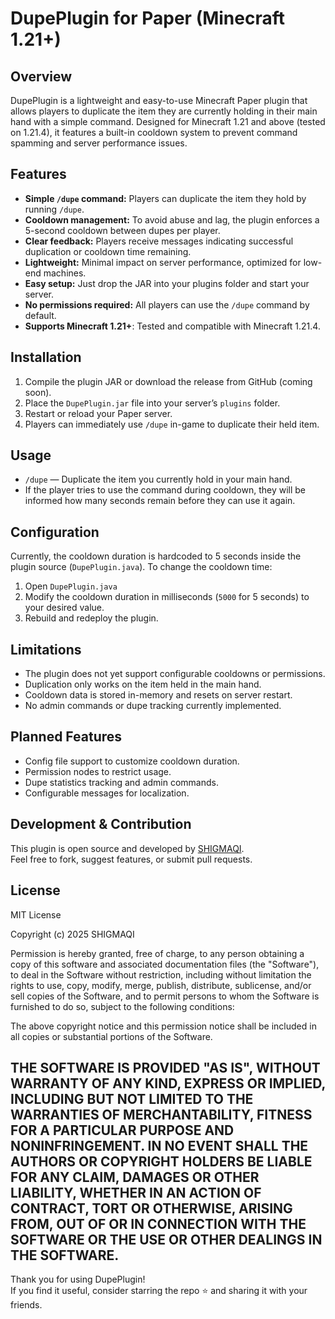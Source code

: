 # DupePlugin for Paper (Minecraft 1.21+)

## Overview
DupePlugin is a lightweight and easy-to-use Minecraft Paper plugin that allows players to duplicate the item they are currently holding in their main hand with a simple command. Designed for Minecraft 1.21 and above (tested on 1.21.4), it features a built-in cooldown system to prevent command spamming and server performance issues.

## Features
- **Simple `/dupe` command:** Players can duplicate the item they hold by running `/dupe`.
- **Cooldown management:** To avoid abuse and lag, the plugin enforces a 5-second cooldown between dupes per player.
- **Clear feedback:** Players receive messages indicating successful duplication or cooldown time remaining.
- **Lightweight:** Minimal impact on server performance, optimized for low-end machines.
- **Easy setup:** Just drop the JAR into your plugins folder and start your server.
- **No permissions required:** All players can use the `/dupe` command by default.
- **Supports Minecraft 1.21+**: Tested and compatible with Minecraft 1.21.4.

## Installation
1. Compile the plugin JAR or download the release from GitHub (coming soon).
2. Place the `DupePlugin.jar` file into your server’s `plugins` folder.
3. Restart or reload your Paper server.
4. Players can immediately use `/dupe` in-game to duplicate their held item.

## Usage
- `/dupe` — Duplicate the item you currently hold in your main hand.
- If the player tries to use the command during cooldown, they will be informed how many seconds remain before they can use it again.

## Configuration
Currently, the cooldown duration is hardcoded to 5 seconds inside the plugin source (`DupePlugin.java`). To change the cooldown time:
1. Open `DupePlugin.java`
2. Modify the cooldown duration in milliseconds (`5000` for 5 seconds) to your desired value.
3. Rebuild and redeploy the plugin.

## Limitations
- The plugin does not yet support configurable cooldowns or permissions.
- Duplication only works on the item held in the main hand.
- Cooldown data is stored in-memory and resets on server restart.
- No admin commands or dupe tracking currently implemented.

## Planned Features
- Config file support to customize cooldown duration.
- Permission nodes to restrict usage.
- Dupe statistics tracking and admin commands.
- Configurable messages for localization.

## Development & Contribution
This plugin is open source and developed by [SHIGMAQI](https://github.com/SHIGMAQI).  
Feel free to fork, suggest features, or submit pull requests.

## License
MIT License

Copyright (c) 2025 SHIGMAQI

Permission is hereby granted, free of charge, to any person obtaining a copy
of this software and associated documentation files (the "Software"), to deal
in the Software without restriction, including without limitation the rights
to use, copy, modify, merge, publish, distribute, sublicense, and/or sell
copies of the Software, and to permit persons to whom the Software is
furnished to do so, subject to the following conditions:

The above copyright notice and this permission notice shall be included in all
copies or substantial portions of the Software.

THE SOFTWARE IS PROVIDED "AS IS", WITHOUT WARRANTY OF ANY KIND, EXPRESS OR
IMPLIED, INCLUDING BUT NOT LIMITED TO THE WARRANTIES OF MERCHANTABILITY,
FITNESS FOR A PARTICULAR PURPOSE AND NONINFRINGEMENT. IN NO EVENT SHALL THE
AUTHORS OR COPYRIGHT HOLDERS BE LIABLE FOR ANY CLAIM, DAMAGES OR OTHER
LIABILITY, WHETHER IN AN ACTION OF CONTRACT, TORT OR OTHERWISE, ARISING FROM,
OUT OF OR IN CONNECTION WITH THE SOFTWARE OR THE USE OR OTHER DEALINGS IN THE
SOFTWARE.
-----------------------------------------------------------------------------

Thank you for using DupePlugin!  
If you find it useful, consider starring the repo ⭐ and sharing it with your friends.
